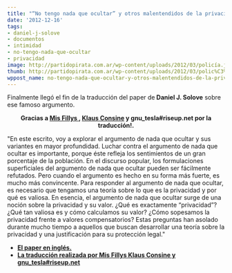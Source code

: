 ```yaml
---
title: "“No tengo nada que ocultar” y otros malentendidos de la privacidad"
date: '2012-12-16'
tags:
- daniel-j-solove
- documentos
- intimidad
- no-tengo-nada-que-ocultar
- privacidad
image: http://partidopirata.com.ar/wp-content/uploads/2012/03/policía.jpg
thumb: http://partidopirata.com.ar/wp-content/uploads/2012/03/polic%C3%ADa-150x150.jpg
wppost_name: no-tengo-nada-que-ocultar-y-otros-malentendidos-de-la-privacidad
---
```


Finalmente llegó el fin de la traducción del paper de<strong> Daniel J. Solove</strong> sobre ese famoso argumento.
<p style="text-align: center;"><strong>Gracias a <a href="https://twitter.com/@MissFillys" target="_blank">Mis Fillys </a>, <a href="https://twitter.com/@klausconsine" target="_blank">Klaus Consine</a> y gnu_tesla#riseup.net por la traducción!.</strong></p>
"En este escrito, voy a explorar el argumento de nada que ocultar y sus variantes en mayor profundidad. Luchar contra el argumento de nada que ocultar es importante, porque éste refleja los sentimientos de un gran porcentaje de la población. En el discurso popular,
los formulaciones superficiales del argumento de nada que ocultar pueden ser fácilmente refutados. Pero cuando el argumento es hecho en su forma más fuerte, es mucho más convincente. Para responder al argumento de nada que ocultar, es necesario que tengamos una teoría sobre lo que es la privacidad y por qué es valiosa. En esencia, el argumento de nada que ocultar surge de una noción sobre la privacidad y su valor. ¿Qué es exactamente “privacidad”? ¿Qué tan valiosa es y cómo calculamos su valor? ¿Cómo sopesamos la privacidad frente a valores compensatorios? Estas preguntas han asolado durante mucho tiempo a aquellos que buscan desarrollar una teoría sobre la privacidad y una justificación para su protección legal."
<ul>
	<li><strong><a href="http://papers.ssrn.com/sol3/papers.cfm?abstract_id=998565" target="_blank">El paper en inglés.</a></strong></li>
	<li><strong><a href="http://www.mediafire.com/?cyq88mny6j4uaah" target="_blank">La traducción realizada por Mis Fillys Klaus Consine y gnu_tesla#riseup.net </a></strong></li>
</ul>
